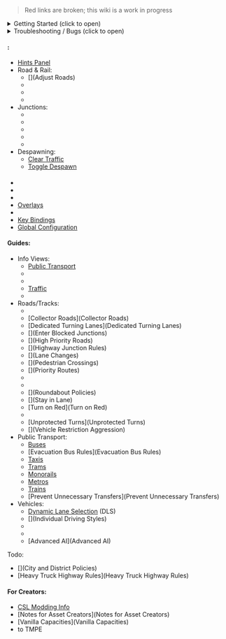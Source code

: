 > Red links are broken; this wiki is a work in progress

<details><summary>Getting Started (click to open)</summary>

* [Feature Summary](./Home)
* [Installation](Installation)
* [Unified UI](Unified UI)
* [](Incompatible mods)
* [Supported Networks](Supported Networks)
* [](Languages.md)

</details>
<details><summary>Troubleshooting / Bugs (click to open)</summary>

* [Troubleshooting](Troubleshooting)
* **[Report a Bug](Report a Bug)**
* [Share Savegame](./Share-your-Savegame-on-Steam)
* [Share Screenshot](./Share-screenshots)
* [Share Log file](./Share-your-Cities-Skylines-log-file)

</details>

#### [](Toolbar.md):

* [Hints Panel](Hints-Panel.md)
* Road & Rail:
    * [](Adjust Roads)
    * [](Parking-Restrictions.md)
    * [](Speed-Limits.md)
    * [](Vehicle-Restrictions.md)
* Junctions:
    * [](Junction-Restrictions.md)
    * [](Lane-Arrows.md)
    * [](Lane-Connectors.md)
    * [](Priority-Signs.md)
    * [](Traffic-Lights.md)
* Despawning:
    * [Clear Traffic](Clear-Traffic.md)
    * [Toggle Despawn](Toggle-Despawn.md)

#### [](Settings.md)

* [](General.md)
* [](Gameplay.md)
* [](Policies.md)
* [Overlays](Overlays.md)
* [](Maintenance.md)
* [Key Bindings](Keybinds.md)
* [Global Configuration](Global-Configuration.md)

#### Guides:

* Info Views:
    * [Public Transport](./Public-Transport-Info-View)
    * [](./Road-Maintenance-Info-View)
    * [](./Snow-Info-View)
    * [Traffic](./Traffic-Info-View)
    * [](./Traffic-Routes-Info-View)
* Roads/Tracks:
    * [](Nodes,-Segments,-Lanes.md)
    * [Collector Roads](Collector Roads)
    * [Dedicated Turning Lanes](Dedicated Turning Lanes)
    * [](Enter Blocked Junctions)
    * [](High Priority Roads)
    * [](Highway Junction Rules)
    * [](Lane Changes)
    * [](Pedestrian Crossings)
    * [](Priority Routes)
    * [](Road-Conditions.md)
    * [](Roundabouts)
    * [](Roundabout Policies)
    * [](Stay in Lane)
    * [Turn on Red](Turn on Red)
    * [](U-Turns)
    * [Unprotected Turns](Unprotected Turns)
    * [](Vehicle Restriction Aggression)
* Public Transport:
    * [Buses](Buses)
    * [Evacuation Bus Rules](Evacuation Bus Rules)
    * [Taxis](Taxis)
    * [Trams](Trams)
    * [Monorails](Monorails)
    * [Metros](Metros)
    * [Trains](Trains)
    * [Prevent Unnecessary Transfers](Prevent Unnecessary Transfers)
* Vehicles:
    * [Dynamic Lane Selection](Dynamic-Lane-Selection.md) (DLS)
    * [](Individual Driving Styles)
    * [](Parking-AI.md)
    * [](Reckless-Drivers.md)
    * [Advanced AI](Advanced AI)

Todo:

* [](City and District Policies)
* [Heavy Truck Highway Rules](Heavy Truck Highway Rules)

#### For Creators:

* [CSL Modding Info](https://cslmodding.info)
* [Notes for Asset Creators](Notes for Asset Creators)
* [Vanilla Capacities](Vanilla Capacities)
* [](Contributing.md) to TMPE